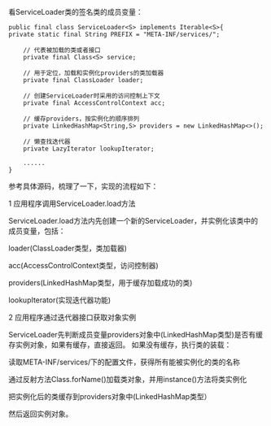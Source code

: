 看ServiceLoader类的签名类的成员变量：

    public final class ServiceLoader<S> implements Iterable<S>{
    private static final String PREFIX = "META-INF/services/";
    
        // 代表被加载的类或者接口
        private final Class<S> service;
    
        // 用于定位，加载和实例化providers的类加载器
        private final ClassLoader loader;
    
        // 创建ServiceLoader时采用的访问控制上下文
        private final AccessControlContext acc;
    
        // 缓存providers，按实例化的顺序排列
        private LinkedHashMap<String,S> providers = new LinkedHashMap<>();
    
        // 懒查找迭代器
        private LazyIterator lookupIterator;
    
        ......
    }
    
参考具体源码，梳理了一下，实现的流程如下：

1 应用程序调用ServiceLoader.load方法

ServiceLoader.load方法内先创建一个新的ServiceLoader，并实例化该类中的成员变量，包括：

loader(ClassLoader类型，类加载器)

acc(AccessControlContext类型，访问控制器)

providers(LinkedHashMap类型，用于缓存加载成功的类)

lookupIterator(实现迭代器功能)

2 应用程序通过迭代器接口获取对象实例

ServiceLoader先判断成员变量providers对象中(LinkedHashMap类型)是否有缓存实例对象，如果有缓存，直接返回。
如果没有缓存，执行类的装载：

读取META-INF/services/下的配置文件，获得所有能被实例化的类的名称

通过反射方法Class.forName()加载类对象，并用instance()方法将类实例化

把实例化后的类缓存到providers对象中(LinkedHashMap类型）

然后返回实例对象。